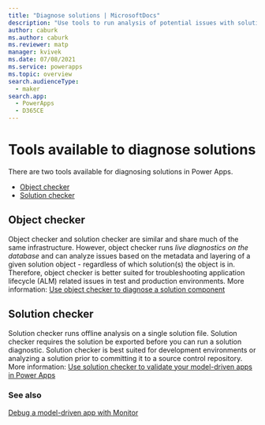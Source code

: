 ```yaml
---
title: "Diagnose solutions | MicrosoftDocs"
description: "Use tools to run analysis of potential issues with solutions and solution objects."
author: caburk
ms.author: caburk
ms.reviewer: matp
manager: kvivek
ms.date: 07/08/2021
ms.service: powerapps
ms.topic: overview
search.audienceType: 
  - maker
search.app: 
  - PowerApps
  - D365CE
---
```


# Tools available to diagnose solutions

There are two tools available for diagnosing solutions in Power Apps.
- [Object checker](#object-checker)
- [Solution checker](#solution-checker)

## Object checker

Object checker and solution checker are similar and share much of the same infrastructure. However, object checker runs *live diagnostics on the database* and can analyze issues based on the metadata and layering of a given solution object - regardless of which solution(s) the object is in. Therefore, object checker is better suited for troubleshooting application lifecycle (ALM) related issues in test and production environments. More information: [Use object checker to diagnose a solution component](object-checker.md)

## Solution checker

Solution checker runs offline analysis on a single solution file. Solution checker requires the solution be exported before you can run a solution diagnostic. Solution checker is best suited for development environments or analyzing a solution prior to committing it to a source control repository. More information: [Use solution checker to validate your model-driven apps in Power Apps](use-powerapps-checker.md)

### See also
[Debug a model-driven app with Monitor](../monitor-modelapps.md)